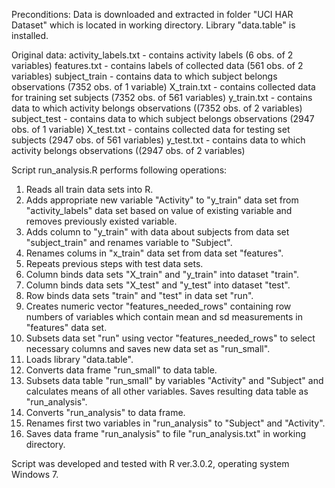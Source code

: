 Preconditions:
Data is downloaded and extracted in folder "UCI HAR Dataset" which is located in working directory.
Library "data.table" is installed.

Original data:
activity_labels.txt - contains activity labels (6 obs. of 2 variables)
features.txt - contains labels of collected data (561 obs. of 2 variables)
subject_train - contains data to which subject belongs observations  (7352 obs. of 1 variable)
X_train.txt - contains collected data for training set subjects (7352 obs. of 561 variables)
y_train.txt - contains data to which activity belongs observations ((7352 obs. of 2 variables)
subject_test - contains data to which subject belongs observations  (2947 obs. of 1 variable)
X_test.txt - contains collected data for testing set subjects (2947 obs. of 561 variables)
y_test.txt - contains data to which activity belongs observations ((2947 obs. of 2 variables)

Script run_analysis.R performs following operations:

1. Reads all train data sets into R.
2. Adds appropriate new variable "Activity" to "y_train" data set from "activity_labels" data set based on value of existing variable and removes previously existed variable.
3. Adds column to "y_train" with data about subjects from data set "subject_train" and renames variable to "Subject".
4. Renames colums in "x_train" data set from data set "features".
5. Repeats previous steps with test data sets.
6. Column binds data sets "X_train" and "y_train" into dataset "train".
7. Column binds data sets "X_test" and "y_test" into dataset "test".
8. Row binds data sets "train" and "test" in data set "run".
9. Creates numeric vector "features_needed_rows" containing row numbers of variables which contain mean and sd measurements in "features" data set.
10. Subsets data set "run" using vector "features_needed_rows" to select necessary columns and saves new data set as "run_small".
11. Loads library "data.table".
12. Converts data frame "run_small" to data table.
13. Subsets data table "run_small" by variables "Activity" and "Subject" and calculates means of all other variables. Saves resulting data table as "run_analysis".
12. Converts "run_analysis" to data frame.
13. Renames first two variables in "run_analysis" to "Subject" and "Activity".
14. Saves data frame "run_analysis" to file "run_analysis.txt" in working directory.

Script was developed and tested with R ver.3.0.2, operating system Windows 7.